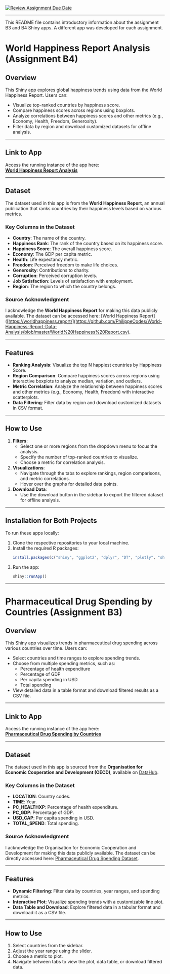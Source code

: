 [![Review Assignment Due Date](https://classroom.github.com/assets/deadline-readme-button-22041afd0340ce965d47ae6ef1cefeee28c7c493a6346c4f15d667ab976d596c.svg)](https://classroom.github.com/a/_WsouPuM)

---

This README file contains introductory information about the assignment B3 and B4 Shiny apps. A different app was developed for each assignment.

# **World Happiness Report Analysis** (Assignment B4)

## **Overview**
This Shiny app explores global happiness trends using data from the World Happiness Report. Users can:
- Visualize top-ranked countries by happiness score.
- Compare happiness scores across regions using boxplots.
- Analyze correlations between happiness scores and other metrics (e.g., Economy, Health, Freedom, Generosity).
- Filter data by region and download customized datasets for offline analysis.

---

## **Link to App**
Access the running instance of the app here:  
[**World Happiness Report Analysis**](https://gelarehmodara.shinyapps.io/assignmentb4/)

---

## **Dataset**
The dataset used in this app is from the **World Happiness Report**, an annual publication that ranks countries by their happiness levels based on various metrics.

### **Key Columns in the Dataset**
- **Country**: The name of the country.
- **Happiness Rank**: The rank of the country based on its happiness score.
- **Happiness Score**: The overall happiness score.
- **Economy**: The GDP per capita metric.
- **Health**: Life expectancy metric.
- **Freedom**: Perceived freedom to make life choices.
- **Generosity**: Contributions to charity.
- **Corruption**: Perceived corruption levels.
- **Job Satisfaction**: Levels of satisfaction with employment.
- **Region**: The region to which the country belongs.

### **Source Acknowledgment**
I acknowledge the **World Happiness Report** for making this data publicly available. The dataset can be accessed here: [World Happiness Report]([https://worldhappiness.report/](https://github.com/PhilippeCodes/World-Happiness-Report-Data-Analysis/blob/master/World%20Happiness%20Report.csv).

---

## **Features**
- **Ranking Analysis**: Visualize the top N happiest countries by Happiness Score.
- **Region Comparison**: Compare happiness scores across regions using interactive boxplots to analyze median, variation, and outliers.
- **Metric Correlation**: Analyze the relationship between happiness scores and other metrics (e.g., Economy, Health, Freedom) with interactive scatterplots.
- **Data Filtering**: Filter data by region and download customized datasets in CSV format.

---

## **How to Use**
1. **Filters**:
   - Select one or more regions from the dropdown menu to focus the analysis.
   - Specify the number of top-ranked countries to visualize.
   - Choose a metric for correlation analysis.
2. **Visualizations**:
   - Navigate through the tabs to explore rankings, region comparisons, and metric correlations.
   - Hover over the graphs for detailed data points.
3. **Download Data**:
   - Use the download button in the sidebar to export the filtered dataset for offline analysis.

---

## **Installation for Both Projects**
To run these apps locally:
1. Clone the respective repositories to your local machine.
2. Install the required R packages:
   ```R
   install.packages(c("shiny", "ggplot2", "dplyr", "DT", "plotly", "shinyWidgets"))
   ```
3. Run the app:
   ```R
   shiny::runApp()
   ```
---

# **Pharmaceutical Drug Spending by Countries** (Assignment B3)

## **Overview**
This Shiny app visualizes trends in pharmaceutical drug spending across various countries over time. Users can:
- Select countries and time ranges to explore spending trends.
- Choose from multiple spending metrics, such as:
  - Percentage of health expenditure
  - Percentage of GDP
  - Per capita spending in USD
  - Total spending
- View detailed data in a table format and download filtered results as a CSV file.

---

## **Link to App**
Access the running instance of the app here:  
[**Pharmaceutical Drug Spending by Countries**](https://gelarehmodara.shinyapps.io/assignment-b3-gelarehm/)

---

## **Dataset**
The dataset used in this app is sourced from the **Organisation for Economic Cooperation and Development (OECD)**, available on [DataHub](https://datahub.io/core/pharmaceutical-drug-spending).

### **Key Columns in the Dataset**
- **LOCATION**: Country codes.
- **TIME**: Year.
- **PC_HEALTHXP**: Percentage of health expenditure.
- **PC_GDP**: Percentage of GDP.
- **USD_CAP**: Per capita spending in USD.
- **TOTAL_SPEND**: Total spending.

### **Source Acknowledgment**
I acknowledge the Organisation for Economic Cooperation and Development for making this data publicly available. The dataset can be directly accessed here: [Pharmaceutical Drug Spending Dataset](https://datahub.io/core/pharmaceutical-drug-spending).

---

## **Features**
- **Dynamic Filtering**: Filter data by countries, year ranges, and spending metrics.
- **Interactive Plot**: Visualize spending trends with a customizable line plot.
- **Data Table and Download**: Explore filtered data in a tabular format and download it as a CSV file.

---

## **How to Use**
1. Select countries from the sidebar.
2. Adjust the year range using the slider.
3. Choose a metric to plot.
4. Navigate between tabs to view the plot, data table, or download filtered data.

